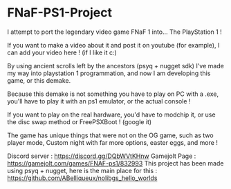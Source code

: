 # FNaF-PS1-Project
I attempt to port the legendary video game FNaF 1 into... The PlayStation 1 !

If you want to make a video about it and post it on youtube (for example), I can add your video here ! (if I like it c:)

By using ancient scrolls left by the ancestors (psyq + nugget sdk) I've made my way into playstation 1 programmation, and now I am developing this game, or this demake.

Because this demake is not something you have to play on PC with a .exe, you'll have to play it with an ps1 emulator, or the actual console !

If you want to play on the real hardware, you'd have to modchip it, or use the disc swap method or FreePSXBoot ! (google it)

The game has unique things that were not on the OG game, such as two player mode, Custom night with far more options, easter eggs, and more !

Discord server : https://discord.gg/DQbWVtKHnw
Gamejolt Page : https://gamejolt.com/games/FNAF-ps1/832993
This project has been made using psyq + nugget, here is the main place for this : https://github.com/ABelliqueux/nolibgs_hello_worlds
